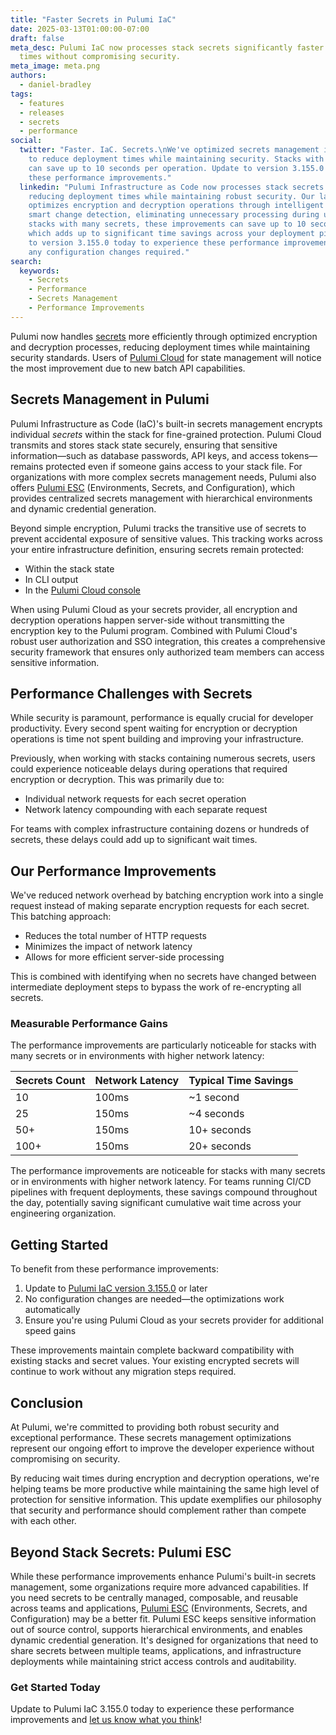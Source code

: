 ```yaml
---
title: "Faster Secrets in Pulumi IaC"
date: 2025-03-13T01:00:00-07:00
draft: false
meta_desc: Pulumi IaC now processes stack secrets significantly faster improving deployment
  times without compromising security.
meta_image: meta.png
authors:
  - daniel-bradley
tags:
  - features
  - releases
  - secrets
  - performance
social:
  twitter: "Faster. IaC. Secrets.\nWe've optimized secrets management in Pulumi IaC
    to reduce deployment times while maintaining security. Stacks with many secrets
    can save up to 10 seconds per operation. Update to version 3.155.0 to experience
    these performance improvements."
  linkedin: "Pulumi Infrastructure as Code now processes stack secrets more efficiently,
    reducing deployment times while maintaining robust security. Our latest update
    optimizes encryption and decryption operations through intelligent batching and
    smart change detection, eliminating unnecessary processing during updates. For
    stacks with many secrets, these improvements can save up to 10 seconds per operation,
    which adds up to significant time savings across your deployment pipeline. Update
    to version 3.155.0 today to experience these performance improvements without
    any configuration changes required."
search:
  keywords:
    - Secrets
    - Performance
    - Secrets Management
    - Performance Improvements
---
```


Pulumi now handles [secrets](https://www.pulumi.com/docs/concepts/secrets/) more efficiently through optimized encryption and decryption processes, reducing deployment times while maintaining security standards. Users of [Pulumi Cloud](https://www.app.pulumi.com) for state management will notice the most improvement due to new batch API capabilities.

<!--more-->

## Secrets Management in Pulumi

Pulumi Infrastructure as Code (IaC)'s built-in secrets management encrypts individual _secrets_ within the stack for fine-grained protection. Pulumi Cloud transmits and stores stack state securely, ensuring that sensitive information—such as database passwords, API keys, and access tokens—remains protected even if someone gains access to your stack file. For organizations with more complex secrets management needs, Pulumi also offers [Pulumi ESC](/product/esc/) (Environments, Secrets, and Configuration), which provides centralized secrets management with hierarchical environments and dynamic credential generation.

Beyond simple encryption, Pulumi tracks the transitive use of secrets to prevent accidental exposure of sensitive values. This tracking works across your entire infrastructure definition, ensuring secrets remain protected:

- Within the stack state
- In CLI output
- In the [Pulumi Cloud console](https://app.pulumi.com/)

When using Pulumi Cloud as your secrets provider, all encryption and decryption operations happen server-side without transmitting the encryption key to the Pulumi program. Combined with Pulumi Cloud's robust user authorization and SSO integration, this creates a comprehensive security framework that ensures only authorized team members can access sensitive information.

## Performance Challenges with Secrets

While security is paramount, performance is equally crucial for developer productivity. Every second spent waiting for encryption or decryption operations is time not spent building and improving your infrastructure.

Previously, when working with stacks containing numerous secrets, users could experience noticeable delays during operations that required encryption or decryption. This was primarily due to:

- Individual network requests for each secret operation
- Network latency compounding with each separate request

For teams with complex infrastructure containing dozens or hundreds of secrets, these delays could add up to significant wait times.

## Our Performance Improvements

We've reduced network overhead by batching encryption work into a single request instead of making separate encryption requests for each secret. This batching approach:

- Reduces the total number of HTTP requests
- Minimizes the impact of network latency
- Allows for more efficient server-side processing

This is combined with identifying when no secrets have changed between intermediate deployment steps to bypass the work of re-encrypting all secrets.

### Measurable Performance Gains

The performance improvements are particularly noticeable for stacks with many secrets or in environments with higher network latency:

| Secrets Count | Network Latency | Typical Time Savings |
|---------------|-----------------|----------------------|
| 10            | 100ms           | ~1 second            |
| 25            | 150ms           | ~4 seconds           |
| 50+           | 150ms           | 10+ seconds          |
| 100+          | 150ms           | 20+ seconds          |

The performance improvements are noticeable for stacks with many secrets or in environments with higher network latency. For teams running CI/CD pipelines with frequent deployments, these savings compound throughout the day, potentially saving significant cumulative wait time across your engineering organization.

## Getting Started

To benefit from these performance improvements:

1. Update to [Pulumi IaC version 3.155.0](https://www.pulumi.com/docs/install/) or later
2. No configuration changes are needed—the optimizations work automatically
3. Ensure you're using Pulumi Cloud as your secrets provider for additional speed gains

These improvements maintain complete backward compatibility with existing stacks and secret values. Your existing encrypted secrets will continue to work without any migration steps required.

## Conclusion

At Pulumi, we're committed to providing both robust security and exceptional performance. These secrets management optimizations represent our ongoing effort to improve the developer experience without compromising on security.

By reducing wait times during encryption and decryption operations, we're helping teams be more productive while maintaining the same high level of protection for sensitive information. This update exemplifies our philosophy that security and performance should complement rather than compete with each other.

## Beyond Stack Secrets: Pulumi ESC

While these performance improvements enhance Pulumi's built-in secrets management, some organizations require more advanced capabilities. If you need secrets to be centrally managed, composable, and reusable across teams and applications, [Pulumi ESC](/product/esc/) (Environments, Secrets, and Configuration) may be a better fit. Pulumi ESC keeps sensitive information out of source control, supports hierarchical environments, and enables dynamic credential generation. It's designed for organizations that need to share secrets between multiple teams, applications, and infrastructure deployments while maintaining strict access controls and auditability.

### Get Started Today

Update to Pulumi IaC 3.155.0 today to experience these performance improvements and [let us know what you think](https://github.com/pulumi/pulumi/issues/new)!
